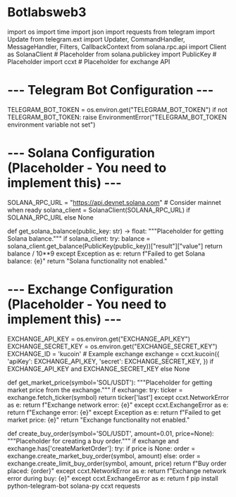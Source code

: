 # Botlabsweb3
import os
import time
import json
import requests
from telegram import Update
from telegram.ext import Updater, CommandHandler, MessageHandler, Filters, CallbackContext
from solana.rpc.api import Client as SolanaClient  # Placeholder
from solana.publickey import PublicKey  # Placeholder
import ccxt  # Placeholder for exchange API

# --- Telegram Bot Configuration ---
TELEGRAM_BOT_TOKEN = os.environ.get("TELEGRAM_BOT_TOKEN")
if not TELEGRAM_BOT_TOKEN:
    raise EnvironmentError("TELEGRAM_BOT_TOKEN environment variable not set")

# --- Solana Configuration (Placeholder - You need to implement this) ---
SOLANA_RPC_URL = "https://api.devnet.solana.com"  # Consider mainnet when ready
solana_client = SolanaClient(SOLANA_RPC_URL) if SOLANA_RPC_URL else None

def get_solana_balance(public_key: str) -> float:
    """Placeholder for getting Solana balance."""
    if solana_client:
        try:
            balance = solana_client.get_balance(PublicKey(public_key))["result"]["value"]
            return balance / 10**9
        except Exception as e:
            return f"Failed to get Solana balance: {e}"
    return "Solana functionality not enabled."

# --- Exchange Configuration (Placeholder - You need to implement this) ---
EXCHANGE_API_KEY = os.environ.get("EXCHANGE_API_KEY")
EXCHANGE_SECRET_KEY = os.environ.get("EXCHANGE_SECRET_KEY")
EXCHANGE_ID = 'kucoin'  # Example exchange
exchange = ccxt.kucoin({
    'apiKey': EXCHANGE_API_KEY,
    'secret': EXCHANGE_SECRET_KEY,
}) if EXCHANGE_API_KEY and EXCHANGE_SECRET_KEY else None

def get_market_price(symbol='SOL/USDT'):
    """Placeholder for getting market price from the exchange."""
    if exchange:
        try:
            ticker = exchange.fetch_ticker(symbol)
            return ticker['last']
        except ccxt.NetworkError as e:
            return f"Exchange network error: {e}"
        except ccxt.ExchangeError as e:
            return f"Exchange error: {e}"
        except Exception as e:
            return f"Failed to get market price: {e}"
    return "Exchange functionality not enabled."

def create_buy_order(symbol='SOL/USDT', amount=0.01, price=None):
    """Placeholder for creating a buy order."""
    if exchange and exchange.has['createMarketOrder']:
        try:
            if price is None:
                order = exchange.create_market_buy_order(symbol, amount)
            else:
                order = exchange.create_limit_buy_order(symbol, amount, price)
            return f"Buy order placed: {order}"
        except ccxt.NetworkError as e:
            return f"Exchange network error during buy: {e}"
        except ccxt.ExchangeError as e:
            return f
pip install python-telegram-bot solana-py ccxt requests
